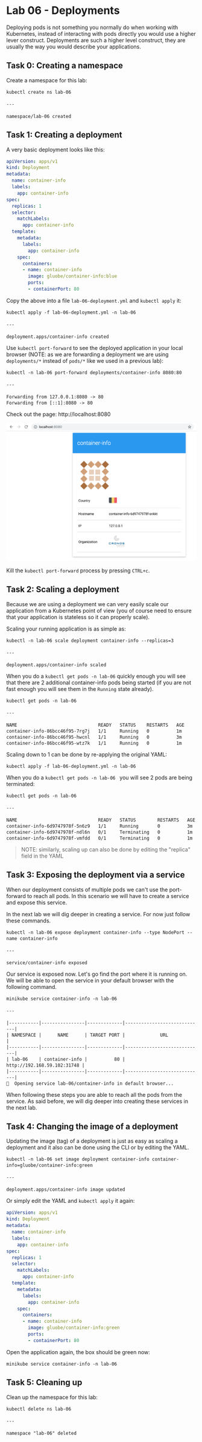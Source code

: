 # Lab 06 - Deployments

Deploying pods is not something you normally do when working with Kubernetes, instead of interacting with pods directly you would use a higher lever construct.  Deployments are such a higher level construct, they are usually the way you would describe your applications.

## Task 0: Creating a namespace

Create a namespace for this lab:

```
kubectl create ns lab-06

---

namespace/lab-06 created
```

## Task 1: Creating a deployment

A very basic deployment looks like this:

```yaml
apiVersion: apps/v1
kind: Deployment
metadata:
  name: container-info
  labels:
    app: container-info
spec:
  replicas: 1
  selector:
    matchLabels:
      app: container-info
  template:
    metadata:
      labels:
        app: container-info
    spec:
      containers:
      - name: container-info
        image: gluobe/container-info:blue
        ports:
        - containerPort: 80
```

Copy the above into a file `lab-06-deployment.yml` and `kubectl apply` it:

```
kubectl apply -f lab-06-deployment.yml -n lab-06

---

deployment.apps/container-info created
```

Use `kubectl port-forward` to see the deployed application in your local browser (NOTE: as we are forwarding a deployment we are using `deployments/*` instead of `pods/*` like we used in a previous lab):

```
kubectl -n lab-06 port-forward deployments/container-info 8080:80

---

Forwarding from 127.0.0.1:8080 -> 80
Forwarding from [::1]:8080 -> 80
```

Check out the page: http://localhost:8080

![container-info blue](images/lab-06-container-info.png)

Kill the `kubectl port-forward` process by pressing `CTRL+c`.

## Task 2: Scaling a deployment

Because we are using a deployment we can very easily scale our application from a Kubernetes point of view (you of course need to ensure that your application is stateless so it can properly scale).

Scaling your running application is as simple as:

```
kubectl -n lab-06 scale deployment container-info --replicas=3

---

deployment.apps/container-info scaled
```

When you do a `kubectl get pods -n lab-06` quickly enough you will see that there are 2 additional container-info pods being started (if you are not fast enough you will see them in the `Running` state already).

```
kubectl get pods -n lab-06

---

NAME                              READY   STATUS    RESTARTS   AGE
container-info-86bcc46f95-7rg7j   1/1     Running   0          1m
container-info-86bcc46f95-hwcnl   1/1     Running   0          3m
container-info-86bcc46f95-wtz7k   1/1     Running   0          1m
```

Scaling down to 1 can be done by re-applying the original YAML:

```
kubectl apply -f lab-06-deployment.yml -n lab-06
```

When you do a `kubectl get pods -n lab-06 ` you will see 2 pods are
being terminated:

```
kubectl get pods -n lab-06

---

NAME                              READY   STATUS        RESTARTS   AGE
container-info-6d9747978f-5n6z9   1/1     Running       0          3m
container-info-6d9747978f-ndl6n   0/1     Terminating   0          1m
container-info-6d9747978f-vmfdd   0/1     Terminating   0          1m
```

> NOTE: similarly, scaling up can also be done by editing the "replica" field in
> the YAML

## Task 3: Exposing the deployment via a service

When our deployment consists of multiple pods we can't use the port-forward to reach all pods. In this scenario we will have to create a service and expose this service.

In the next lab we will dig deeper in creating a service. For now just follow these commands.

```
kubectl -n lab-06 expose deployment container-info --type NodePort --name container-info

---

service/container-info exposed
```

Our service is exposed now. Let's go find the port where it is running on. We will be able to open the service in your default browser with the following command.

```
minikube service container-info -n lab-06

---

|-----------|----------------|-------------|-----------------------------|
| NAMESPACE |      NAME      | TARGET PORT |             URL             |
|-----------|----------------|-------------|-----------------------------|
| lab-06    | container-info |          80 | http://192.168.59.102:31748 |
|-----------|----------------|-------------|-----------------------------|
🎉  Opening service lab-06/container-info in default browser...
```

When following these steps you are able to reach all the pods from the service. As said before, we will dig deeper into creating these services in the next lab.

## Task 4: Changing the image of a deployment

Updating the image (tag) of a deployment is just as easy as scaling a deployment and it also can be done using the CLI or by editing the YAML.

```
kubectl -n lab-06 set image deployment container-info container-info=gluobe/container-info:green

---

deployment.apps/container-info image updated
```

Or simply edit the YAML and `kubectl apply` it again:

```yaml
apiVersion: apps/v1
kind: Deployment
metadata:
  name: container-info
  labels:
    app: container-info
spec:
  replicas: 1
  selector:
    matchLabels:
      app: container-info
  template:
    metadata:
      labels:
        app: container-info
    spec:
      containers:
      - name: container-info
        image: gluobe/container-info:green
        ports:
        - containerPort: 80
```

Open the application again, the box should be green now:

```
minikube service container-info -n lab-06
```

## Task 5: Cleaning up

Clean up the namespace for this lab:

```
kubectl delete ns lab-06

---

namespace "lab-06" deleted
```

